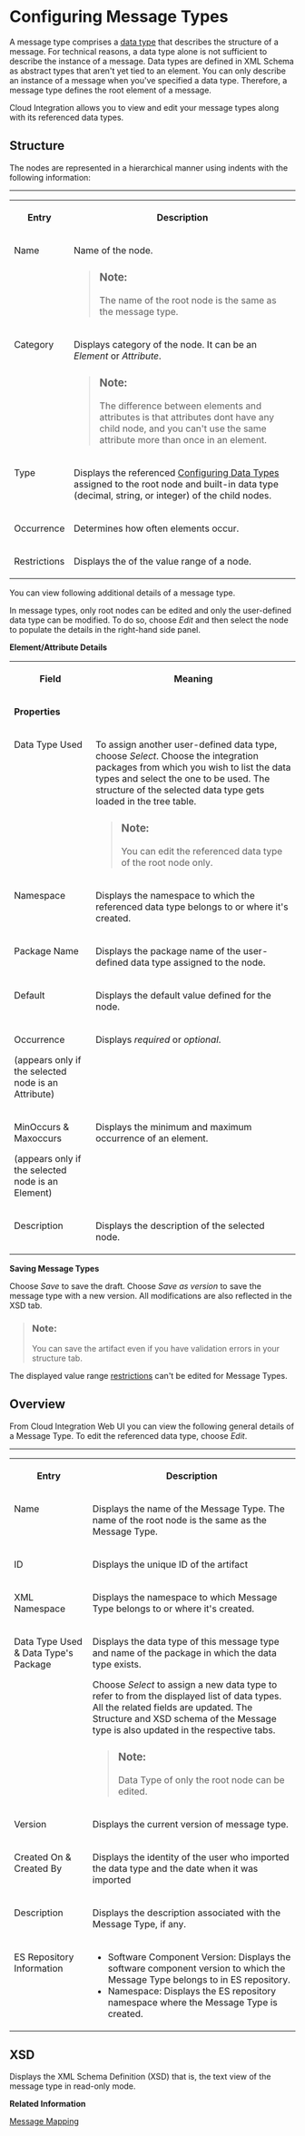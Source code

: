 <!-- loio2eb71b84b55f4269a5379f6efe9a6f3a -->

# Configuring Message Types

A message type comprises a [data type](configuring-data-types-97ad101.md) that describes the structure of a message. For technical reasons, a data type alone is not sufficient to describe the instance of a message. Data types are defined in XML Schema as abstract types that aren't yet tied to an element. You can only describe an instance of a message when you've specified a data type. Therefore, a message type defines the root element of a message.

Cloud Integration allows you to view and edit your message types along with its referenced data types.



<a name="loio2eb71b84b55f4269a5379f6efe9a6f3a__section_kxs_34p_mxb"/>

## Structure

The nodes are represented in a hierarchical manner using indents with the following information:

****


<table>
<tr>
<th valign="top">

Entry

</th>
<th valign="top">

Description

</th>
</tr>
<tr>
<td valign="top">

Name

</td>
<td valign="top">

Name of the node.

> ### Note:  
> The name of the root node is the same as the message type.



</td>
</tr>
<tr>
<td valign="top">

Category

</td>
<td valign="top">

Displays category of the node. It can be an *Element* or *Attribute*.

> ### Note:  
> The difference between elements and attributes is that attributes dont have any child node, and you can't use the same attribute more than once in an element.



</td>
</tr>
<tr>
<td valign="top">

Type

</td>
<td valign="top">

Displays the referenced [Configuring Data Types](configuring-data-types-97ad101.md) assigned to the root node and built-in data type \(decimal, string, or integer\) of the child nodes.

</td>
</tr>
<tr>
<td valign="top">

Occurrence

</td>
<td valign="top">

Determines how often elements occur.

</td>
</tr>
<tr>
<td valign="top">

Restrictions

</td>
<td valign="top">

Displays the of the value range of a node.

</td>
</tr>
</table>

You can view following additional details of a message type.

In message types, only root nodes can be edited and only the user-defined data type can be modified. To do so, choose *Edit* and then select the node to populate the details in the right-hand side panel.

**Element/Attribute Details**


<table>
<tr>
<th valign="top">

Field

</th>
<th valign="top">

Meaning

</th>
</tr>
<tr>
<td valign="top" colspan="2">

**Properties**

</td>
</tr>
<tr>
<td valign="top">

Data Type Used

</td>
<td valign="top">

To assign another user-defined data type, choose *Select*. Choose the integration packages from which you wish to list the data types and select the one to be used. The structure of the selected data type gets loaded in the tree table.

> ### Note:  
> You can edit the referenced data type of the root node only.



</td>
</tr>
<tr>
<td valign="top">

Namespace

</td>
<td valign="top">

Displays the namespace to which the referenced data type belongs to or where it's created.

</td>
</tr>
<tr>
<td valign="top">

Package Name

</td>
<td valign="top">

Displays the package name of the user-defined data type assigned to the node.

</td>
</tr>
<tr>
<td valign="top">

Default

</td>
<td valign="top">

Displays the default value defined for the node.

</td>
</tr>
<tr>
<td valign="top">

Occurrence

\(appears only if the selected node is an Attribute\)

</td>
<td valign="top">

Displays *required* or *optional*.

</td>
</tr>
<tr>
<td valign="top">

MinOccurs & Maxoccurs

\(appears only if the selected node is an Element\)

</td>
<td valign="top">

Displays the minimum and maximum occurrence of an element.

</td>
</tr>
<tr>
<td valign="top">

Description

</td>
<td valign="top">

Displays the description of the selected node.

</td>
</tr>
</table>

**Saving Message Types**

Choose *Save* to save the draft. Choose *Save as version* to save the message type with a new version. All modifications are also reflected in the XSD tab.

> ### Note:  
> You can save the artifact even if you have validation errors in your structure tab.

The displayed value range [restrictions](configuring-data-types-97ad101.md#loio97ad10142fc34269902006e488af1eff__table_xtn_yqp_l5b) can't be edited for Message Types.



<a name="loio2eb71b84b55f4269a5379f6efe9a6f3a__section_djw_j4p_mxb"/>

## Overview

From Cloud Integration Web UI you can view the following general details of a Message Type. To edit the referenced data type, choose *Edit*.

****


<table>
<tr>
<th valign="top">

Entry

</th>
<th valign="top">

Description

</th>
</tr>
<tr>
<td valign="top">

Name

</td>
<td valign="top">

Displays the name of the Message Type. The name of the root node is the same as the Message Type.

</td>
</tr>
<tr>
<td valign="top">

ID

</td>
<td valign="top">

Displays the unique ID of the artifact

</td>
</tr>
<tr>
<td valign="top">

XML Namespace

</td>
<td valign="top">

Displays the namespace to which Message Type belongs to or where it's created.

</td>
</tr>
<tr>
<td valign="top">

Data Type Used & Data Type's Package

</td>
<td valign="top">

Displays the data type of this message type and name of the package in which the data type exists.

Choose *Select* to assign a new data type to refer to from the displayed list of data types. All the related fields are updated. The Structure and XSD schema of the Message type is also updated in the respective tabs.

> ### Note:  
> Data Type of only the root node can be edited.



</td>
</tr>
<tr>
<td valign="top">

Version

</td>
<td valign="top">

Displays the current version of message type.

</td>
</tr>
<tr>
<td valign="top">

Created On & Created By

</td>
<td valign="top">

Displays the identity of the user who imported the data type and the date when it was imported

</td>
</tr>
<tr>
<td valign="top">

Description

</td>
<td valign="top">

Displays the description associated with the Message Type, if any.

</td>
</tr>
<tr>
<td valign="top">

ES Repository Information

</td>
<td valign="top">

-   Software Component Version: Displays the software component version to which the Message Type belongs to in ES repository.
-   Namespace: Displays the ES repository namespace where the Message Type is created.



</td>
</tr>
</table>



<a name="loio2eb71b84b55f4269a5379f6efe9a6f3a__section_u2d_k4p_mxb"/>

## XSD

Displays the XML Schema Definition \(XSD\) that is, the text view of the message type in read-only mode.

**Related Information**  


[Message Mapping](message-mapping-459ccdf.md "")

